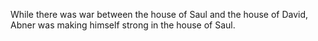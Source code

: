 While there was war between the house of Saul and the house of David, Abner was making himself strong in the house of Saul.
